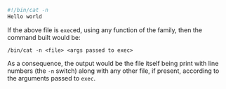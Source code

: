 ~~~sh
#!/bin/cat -n
Hello world
~~~

  If the above file is `exec`ed, using any function of the family, then the command
built would be:

~~~console
/bin/cat -n <file> <args passed to exec>
~~~

  As a consequence, the output would be the file itself being print with line numbers
(the `-n` switch) along with any other file, if present, according to the arguments
passed to `exec`.
